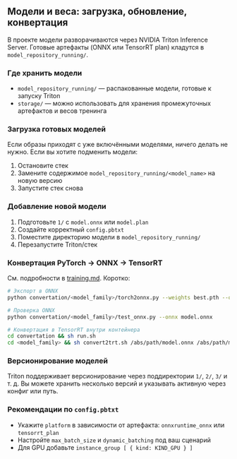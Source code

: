 ## Модели и веса: загрузка, обновление, конвертация

В проекте модели разворачиваются через NVIDIA Triton Inference Server. Готовые артефакты (ONNX или TensorRT plan) кладутся в `model_repository_running/`.

### Где хранить модели
- `model_repository_running/` — распакованные модели, готовые к запуску Triton
- `storage/` — можно использовать для хранения промежуточных артефактов и весов тренинга

### Загрузка готовых моделей
Если образы приходят с уже включёнными моделями, ничего делать не нужно. Если вы хотите подменить модели:
1. Остановите стек
2. Замените содержимое `model_repository_running/<model_name>` на новую версию
3. Запустите стек снова

### Добавление новой модели
1. Подготовьте `1/` с `model.onnx` или `model.plan`
2. Создайте корректный `config.pbtxt`
3. Поместите директорию модели в `model_repository_running/`
4. Перезапустите Triton/стек

### Конвертация PyTorch → ONNX → TensorRT
См. подробности в [training.md](./training.md). Коротко:
```bash
# Экспорт в ONNX
python convertation/<model_family>/torch2onnx.py --weights best.pth --output model.onnx

# Проверка ONNX
python convertation/<model_family>/test_onnx.py --onnx model.onnx

# Конвертация в TensorRT внутри контейнера
cd convertation && sh run.sh
cd <model_family> && sh convert2trt.sh /abs/path/model.onnx /abs/path/model.plan
```

### Версионирование моделей
Triton поддерживает версионирование через поддиректории `1/`, `2/`, `3/` и т. д. Вы можете хранить несколько версий и указывать активную через конфиг или путь.

### Рекомендации по `config.pbtxt`
- Укажите `platform` в зависимости от артефакта: `onnxruntime_onnx` или `tensorrt_plan`
- Настройте `max_batch_size` и `dynamic_batching` под ваш сценарий
- Для GPU добавьте `instance_group [ { kind: KIND_GPU } ]`



